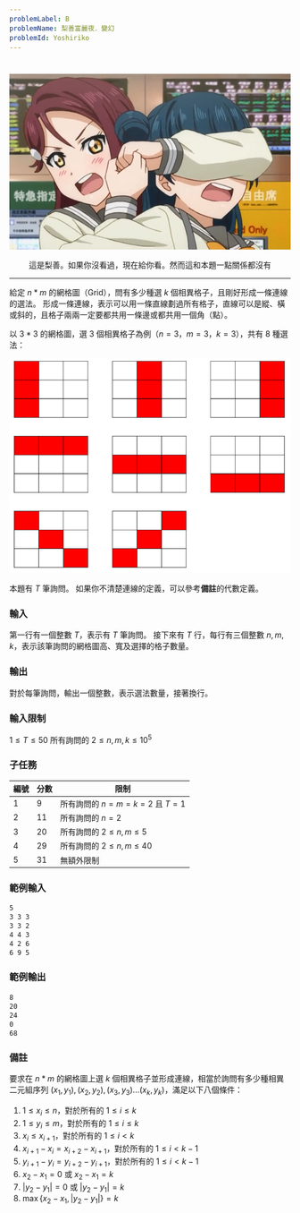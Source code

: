 ```yaml
---
problemLabel: B
problemName: 梨善富麗夜．變幻
problemId: Yoshiriko
---
```


#

![](MEzOktU.png)
<center>這是梨善。如果你沒看過，現在給你看。然而這和本題一點關係都沒有</center>

---

給定 $n*m$ 的網格圖（Grid），問有多少種選 $k$ 個相異格子，且剛好形成一條連線的選法。
形成一條連線，表示可以用一條直線劃過所有格子，直線可以是縱、橫或斜的，且格子兩兩一定要都共用一條邊或都共用一個角（點）。

以 $3*3$ 的網格圖，選 $3$ 個相異格子為例（$n=3，m=3，k=3$），共有 $8$ 種選法：

![](rQ0hA6R.png)

本題有 $T$ 筆詢問。
如果你不清楚連線的定義，可以參考**備註**的代數定義。

### 輸入
第一行有一個整數 $T$，表示有 $T$ 筆詢問。
接下來有 $T$ 行，每行有三個整數 $n,m,k$，表示該筆詢問的網格圖高、寬及選擇的格子數量。

### 輸出
對於每筆詢問，輸出一個整數，表示選法數量，接著換行。

### 輸入限制

$1\leq T\leq 50$
所有詢問的 $2\leq n,m,k\leq 10^5$

### 子任務


|編號| 分數 | 限制 |
|---| -------- | -------- |
|1|9|所有詢問的 $n=m=k=2$ 且 $T=1$|
|2|11|所有詢問的 $n=2$ |
|3|20|所有詢問的 $2\leq n,m\leq 5$ |
|4|29|所有詢問的 $2\leq n,m\leq 40$ |
|5|31|無額外限制|

### 範例輸入
```
5
3 3 3
3 3 2
4 4 3
4 2 6
6 9 5
```

### 範例輸出
```
8
20
24
0
68
```

### 備註

要求在 $n*m$ 的網格圖上選 $k$ 個相異格子並形成連線，相當於詢問有多少種相異二元組序列 $(x_1,y_1),(x_2,y_2),(x_3,y_3)...(x_k,y_k)$，滿足以下八個條件：
1. $1\leq x_i\leq n$，對於所有的 $1\leq i\leq k$
2. $1\leq y_i\leq m$，對於所有的 $1\leq i\leq k$
3. $x_i\leq x_{i+1}$，對於所有的 $1\leq i< k$
4. $x_{i+1}-x_i=x_{i+2}-x_{i+1}$，對於所有的 $1\leq i<k-1$
5. $y_{i+1}-y_i=y_{i+2}-y_{i+1}$，對於所有的 $1\leq i<k-1$
6. $x_2-x_1=0$ 或 $x_2-x_1=k$
7. $|y_2-y_1|=0$ 或 $|y_2-y_1|=k$
8. $\max \{x_2-x_1,|y_2-y_1|\}=k$
